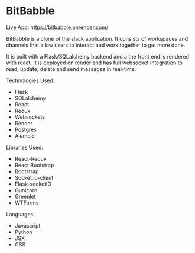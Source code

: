 # BitBabble

Live App: https://bitbabble.onrender.com/

BitBabble is a clone of the slack application. It consists of workspaces and channels that allow users to interact and work together to get more done. 

It is built with a Flask/SQLalchemy backend and a the front end is rendered with react. It is deployed on render and has full websocket integration to read, update, delete and send messages in real-time. 

Technologies Used:
- Flask
- SQLalchemy
- React
- Redux
- Websockets
- Render
- Postgres
- Alembic

Libraries Used:
- React-Redux
- React Bootstrap
- Bootstrap
- Socket.io-client
- Flask-socketIO
- Gunicorn
- Greenlet
- WTForms

Languages:
- Javascript
- Python
- JSX
- CSS
